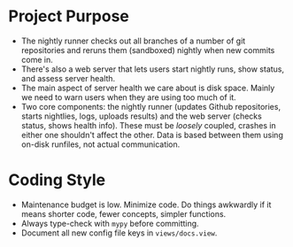 # Project Purpose

- The nightly runner checks out all branches of a number of git
  repositories and reruns them (sandboxed) nightly when new commits
  come in.
- There's also a web server that lets users start nightly runs, show
  status, and assess server health.
- The main aspect of server health we care about is disk space. Mainly
  we need to warn users when they are using too much of it.
- Two core components: the nightly runner (updates Github
  repositories, starts nightlies, logs, uploads results) and the web
  server (checks status, shows health info). These must be *loosely*
  coupled, crashes in either one shouldn't affect the other. Data is
  based between them using on-disk runfiles, not actual communication.

# Coding Style

- Maintenance budget is low. Minimize code. Do things awkwardly if it
  means shorter code, fewer concepts, simpler functions.
- Always type-check with `mypy` before committing.
- Document all new config file keys in `views/docs.view`.
